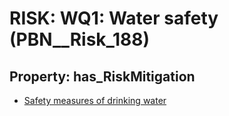 # RISK: __WQ1: Water safety__ (PBN__Risk_188)

## Property: has_RiskMitigation

* [Safety measures of drinking water](PBN__RiskMitigation_228)

